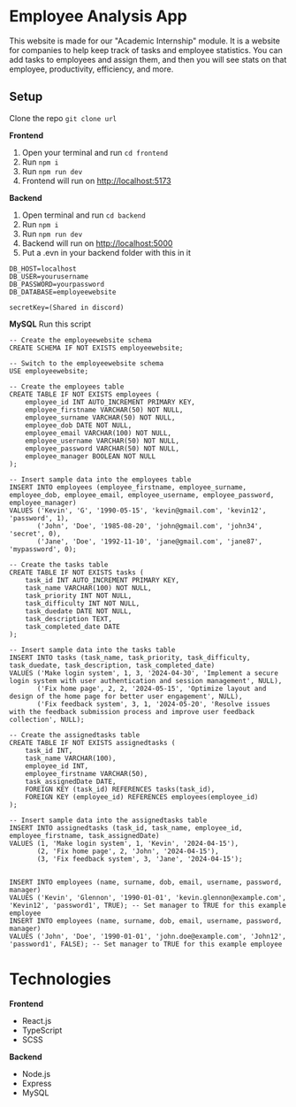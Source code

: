 # Employee Analysis App

This website is made for our "Academic Internship" module. It is a website for companies to help keep track of tasks and employee statistics. You can add tasks to employees and assign them, and then you will see stats on that employee, productivity, efficiency, and more.

## Setup

Clone the repo
```git clone url```

**Frontend**

1. Open your terminal and run `cd frontend`
2. Run `npm i`
3. Run `npm run dev`
4. Frontend will run on [http://localhost:5173](http://localhost:5173)

**Backend**

1. Open terminal and run `cd backend`
2. Run `npm i`
3. Run `npm run dev`
4. Backend will run on [http://localhost:5000](http://localhost:5000)
5. Put a .evn in your backend folder with this in it
```
DB_HOST=localhost
DB_USER=yourusername
DB_PASSWORD=yourpassword
DB_DATABASE=employeewebsite

secretKey=(Shared in discord)
```
**MySQL**
Run this script
```
-- Create the employeewebsite schema
CREATE SCHEMA IF NOT EXISTS employeewebsite;

-- Switch to the employeewebsite schema
USE employeewebsite;

-- Create the employees table
CREATE TABLE IF NOT EXISTS employees (
    employee_id INT AUTO_INCREMENT PRIMARY KEY,
    employee_firstname VARCHAR(50) NOT NULL,
    employee_surname VARCHAR(50) NOT NULL,
    employee_dob DATE NOT NULL,
    employee_email VARCHAR(100) NOT NULL,
    employee_username VARCHAR(50) NOT NULL,
    employee_password VARCHAR(50) NOT NULL,
    employee_manager BOOLEAN NOT NULL
);

-- Insert sample data into the employees table
INSERT INTO employees (employee_firstname, employee_surname, employee_dob, employee_email, employee_username, employee_password, employee_manager)
VALUES ('Kevin', 'G', '1990-05-15', 'kevin@gmail.com', 'kevin12', 'password', 1),
       ('John', 'Doe', '1985-08-20', 'john@gmail.com', 'john34', 'secret', 0),
       ('Jane', 'Doe', '1992-11-10', 'jane@gmail.com', 'jane87', 'mypassword', 0);

-- Create the tasks table
CREATE TABLE IF NOT EXISTS tasks (
    task_id INT AUTO_INCREMENT PRIMARY KEY,
    task_name VARCHAR(100) NOT NULL,
    task_priority INT NOT NULL,
    task_difficulty INT NOT NULL,
    task_duedate DATE NOT NULL,
    task_description TEXT,
    task_completed_date DATE
);

-- Insert sample data into the tasks table
INSERT INTO tasks (task_name, task_priority, task_difficulty, task_duedate, task_description, task_completed_date)
VALUES ('Make login system', 1, 3, '2024-04-30', 'Implement a secure login system with user authentication and session management', NULL),
       ('Fix home page', 2, 2, '2024-05-15', 'Optimize layout and design of the home page for better user engagement', NULL),
       ('Fix feedback system', 3, 1, '2024-05-20', 'Resolve issues with the feedback submission process and improve user feedback collection', NULL);

-- Create the assignedtasks table
CREATE TABLE IF NOT EXISTS assignedtasks (
    task_id INT,
    task_name VARCHAR(100),
    employee_id INT,
    employee_firstname VARCHAR(50),
    task_assignedDate DATE,
    FOREIGN KEY (task_id) REFERENCES tasks(task_id),
    FOREIGN KEY (employee_id) REFERENCES employees(employee_id)
);

-- Insert sample data into the assignedtasks table
INSERT INTO assignedtasks (task_id, task_name, employee_id, employee_firstname, task_assignedDate)
VALUES (1, 'Make login system', 1, 'Kevin', '2024-04-15'),
       (2, 'Fix home page', 2, 'John', '2024-04-15'),
       (3, 'Fix feedback system', 3, 'Jane', '2024-04-15');


INSERT INTO employees (name, surname, dob, email, username, password, manager) 
VALUES ('Kevin', 'Glennon', '1990-01-01', 'kevin.glennon@example.com', 'Kevin12', 'password1', TRUE); -- Set manager to TRUE for this example employee
INSERT INTO employees (name, surname, dob, email, username, password, manager) 
VALUES ('John', 'Doe', '1990-01-01', 'john.doe@example.com', 'John12', 'password1', FALSE); -- Set manager to TRUE for this example employee
```

# Technologies

**Frontend**

- React.js
- TypeScript
- SCSS

**Backend**

- Node.js
- Express
- MySQL

